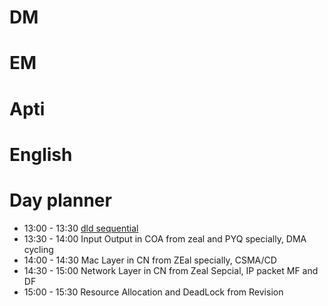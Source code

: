 # DM

# EM

# Apti

# English

# Day planner

- 13:00 - 13:30 [dld sequential ](https://www.youtube.com/watch?v=ziCkP4x7dAE)
- 13:30 - 14:00 Input Output in COA from zeal and PYQ specially, DMA cycling
- 14:00 - 14:30 Mac Layer in CN from ZEal specially, CSMA/CD
- 14:30 - 15:00 Network Layer in CN from Zeal Sepcial, IP packet MF and DF
- 15:00 - 15:30 Resource Allocation and DeadLock from Revision